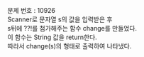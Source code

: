 문제 번호 : 10926\
Scanner로 문자열 s의 값을 입력받은 후\
s뒤에 ??!를 첨가해주는 함수 change를 만들었다.\
이 함수는 String 값을 return한다.\
따라서 change(s)의 형태로 출력하여 나타냈다.

